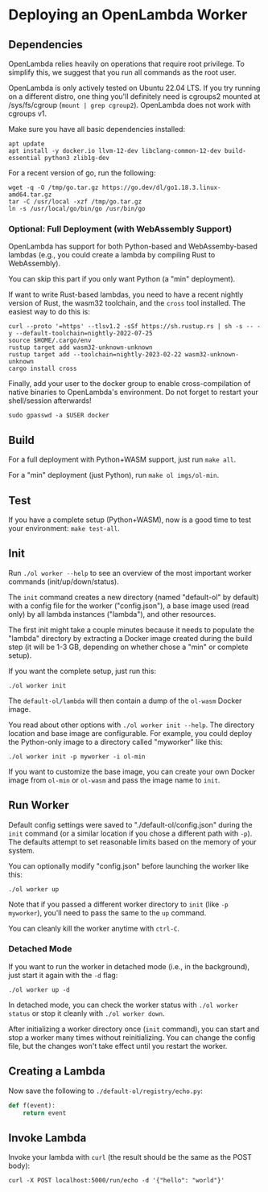 # Deploying an OpenLambda Worker

## Dependencies

OpenLambda relies heavily on operations that require root privilege.
To simplify this, we suggest that you run all commands as the root user.

OpenLambda is only actively tested on Ubuntu 22.04 LTS.  If you try
running on a different distro, one thing you'll definitely need is
cgroups2 mounted at /sys/fs/cgroup (`mount | grep cgroup2`).
OpenLambda does not work with cgroups v1.

Make sure you have all basic dependencies installed:
```
apt update
apt install -y docker.io llvm-12-dev libclang-common-12-dev build-essential python3 zlib1g-dev
```

For a recent version of go, run the following:
```
wget -q -O /tmp/go.tar.gz https://go.dev/dl/go1.18.3.linux-amd64.tar.gz
tar -C /usr/local -xzf /tmp/go.tar.gz
ln -s /usr/local/go/bin/go /usr/bin/go
```

### Optional: Full Deployment (with WebAssembly Support)

OpenLambda has support for both Python-based and WebAssemby-based
lambdas (e.g., you could create a lambda by compiling Rust to
WebAssembly).

You can skip this part if you only want Python (a "min" deployment).

If want to write Rust-based lambdas, you need to have a recent nightly
version of Rust, the wasm32 toolchain, and the `cross` tool
installed. The easiest way to do this is:

```
curl --proto '=https' --tlsv1.2 -sSf https://sh.rustup.rs | sh -s -- -y --default-toolchain=nightly-2022-07-25
source $HOME/.cargo/env
rustup target add wasm32-unknown-unknown
rustup target add --toolchain=nightly-2023-02-22 wasm32-unknown-unknown
cargo install cross
```

Finally, add your user to the docker group to enable cross-compilation
of native binaries to OpenLambda's environment. Do not forget to
restart your shell/session afterwards!

```
sudo gpasswd -a $USER docker
```

## Build

For a full deployment with Python+WASM support, just run `make all`.

For a "min" deployment (just Python), run `make ol imgs/ol-min`.

## Test

If you have a complete setup (Python+WASM), now is a good time to test
your environment: `make test-all`.

## Init

Run `./ol worker --help` to see an overview of the most important
worker commands (init/up/down/status).

The `init` command creates a new directory (named "default-ol" by
default) with a config file for the worker ("config.json"), a base
image used (read only) by all lambda instances ("lambda"), and other
resources.

The first init might take a couple minutes because it needs to
populate the "lambda" directory by extracting a Docker image created
during the build step (it will be 1-3 GB, depending on whether chose a
"min" or complete setup).

If you want the complete setup, just run this:

```
./ol worker init
```

The `default-ol/lambda` will then contain a dump of the `ol-wasm`
Docker image.

You read about other options with `./ol worker init --help`.  The
directory location and base image are configurable.  For example, you
could deploy the Python-only image to a directory called "myworker" like this:

```
./ol worker init -p myworker -i ol-min
```

If you want to customize the base image, you can create your own
Docker image from `ol-min` or `ol-wasm` and pass the image name to
`init`.

## Run Worker

Default config settings were saved to "./default-ol/config.json"
during the `init` command (or a similar location if you chose a
different path with `-p`).  The defaults attempt to set reasonable
limits based on the memory of your system.

You can optionally modify "config.json" before launching the worker like this:

```
./ol worker up
```

Note that if you passed a different worker directory to `init` (like
`-p myworker`), you'll need to pass the same to the `up` command.

You can cleanly kill the worker anytime with `ctrl-C`.

### Detached Mode

If you want to run the worker in detached mode (i.e., in the
background), just start it again with the `-d` flag:

```
./ol worker up -d
```

In detached mode, you can check the worker status with `./ol worker
status` or stop it cleanly with `./ol worker down`.

After initializing a worker directory once (`init` command), you can
start and stop a worker many times without reinitializing.  You can
change the config file, but the changes won't take effect until you
restart the worker.

## Creating a Lambda

Now save the following to `./default-ol/registry/echo.py`:

```python
def f(event):
    return event
```

## Invoke Lambda

Invoke your lambda with `curl` (the result should be the same as the POST body):

```
curl -X POST localhost:5000/run/echo -d '{"hello": "world"}'
```
